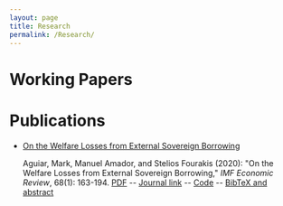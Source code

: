 ```yaml
---
layout: page
title: Research
permalink: /Research/
---
```


# Working Papers

# Publications

* [On the Welfare Losses from External Sovereign Borrowing](/citation/welfare_losses)

    Aguiar, Mark, Manuel Amador, and Stelios Fourakis (2020): "On the Welfare Losses from External Sovereign Borrowing," *IMF Economic Review*, 68(1): 163-194.
[PDF](/files/lossesfromborrowing.pdf) -- [Journal link](https://doi.org/10.1057/s41308-019-00103-2)  -- [Code](https://github.com/sfourakis/SovDebtWelfare) -- [BibTeX and abstract](/citation/welfare_losses)
